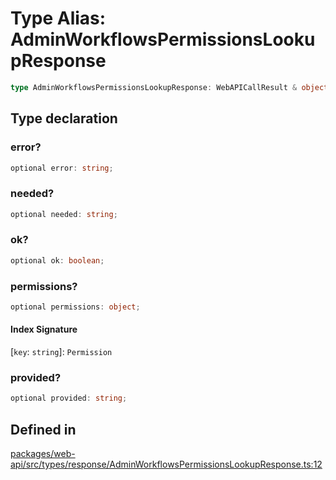 # Type Alias: AdminWorkflowsPermissionsLookupResponse

```ts
type AdminWorkflowsPermissionsLookupResponse: WebAPICallResult & object;
```

## Type declaration

### error?

```ts
optional error: string;
```

### needed?

```ts
optional needed: string;
```

### ok?

```ts
optional ok: boolean;
```

### permissions?

```ts
optional permissions: object;
```

#### Index Signature

 \[`key`: `string`\]: `Permission`

### provided?

```ts
optional provided: string;
```

## Defined in

[packages/web-api/src/types/response/AdminWorkflowsPermissionsLookupResponse.ts:12](https://github.com/slackapi/node-slack-sdk/blob/main/packages/web-api/src/types/response/AdminWorkflowsPermissionsLookupResponse.ts#L12)

